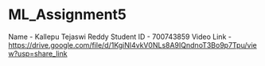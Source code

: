 # ML_Assignment5
Name - Kallepu Tejaswi Reddy
Student ID - 700743859
Video Link - https://drive.google.com/file/d/1KgiNl4vkV0NLs8A9IQndnoT3Bo9p7Tpu/view?usp=share_link

